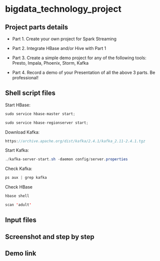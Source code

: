 # bigdata_technology_project

## Project parts details

- Part 1. Create your own project for Spark Streaming

- Part 2. Integrate HBase and/or Hive with Part 1
  
- Part 3. Create a simple demo project for any of the following tools: Presto, Impala, Phoenix, Storm, Kafka
  
- Part 4. Record a demo of your Presentation of all the above 3 parts. Be professional!

## Shell script files 

Start HBase: 

```java
sudo service hbase-master start;
```
```java
sudo service hbase-regionserver start;
```
Download Kafka: 
```java
https://archive.apache.org/dist/kafka/2.4.1/kafka_2.11-2.4.1.tgz
```
Start Kafka:
```java
./kafka-server-start.sh -daemon config/server.properties
```
Check Kafka:
```java
ps aux | grep kafka
```
Check HBase
```java
hbase shell
```
```java
scan 'adult'
```

## Input files 

## Screenshot and step by step

## Demo link

